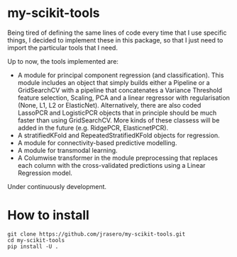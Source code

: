 # my-scikit-tools

Being tired of defining the same lines of code every time that I use specific things,
I decided to implement these in this package, so that I just need to 
import the particular tools that I need.

Up to now, the tools implemented are:

  - A module for principal component regression (and classification). This module includes an object that simply builds either a Pipeline or a GridSearchCV with a pipeline that concatenates a Variance Threshold feature selection, Scaling, PCA and a  linear regressor with regularisation (None, L1, L2 or ElasticNet). Alternatively, there are also coded LassoPCR and LogisticPCR objects that in principle should be much faster than using GridSearchCV. More kinds of these classess will be added in the future (e.g. RidgePCR, ElasticnetPCR).
  - A stratifiedKFold and RepeatedStratifiedKFold objects for regression.
  - A module for connectivity-based predictive modelling.
  - A module for transmodal learning.
  - A Columwise transformer in the module preprocessing that replaces each column with the cross-validated predictions using a Linear Regression model.

Under continuously development.

# How to install

```
git clone https://github.com/jrasero/my-scikit-tools.git
cd my-scikit-tools
pip install -U .
```
